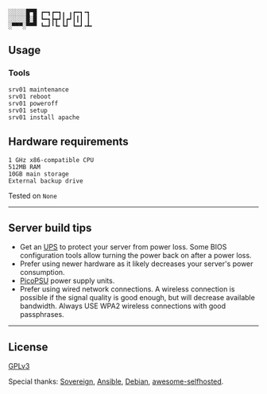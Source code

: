     ░░░░░█▀█ ┏━┓┏━┓╻ ╻┏━┓╺┓ 
    ░░░░░█░█ ┗━┓┣┳┛┃┏┛┃┃┃ ┃ 
    ░▀▀▀░▀▀▀ ┗━┛╹┗╸┗┛ ┗━┛╺┻╸


## Usage

<!--
### SSH

    srv01 ssh regenkey


    srv01 firewall allowinet
    srv01 firewall allowlanonly
    srv01 firewall deny

### Apache

    srv01 apache install
    srv01 apache regenkey
    srv01 webapp shaarli install
    srv01 webapp h5ai install

### Mumble

    srv01 mumble install
    srv01 mumble changepassword
    srv01 mumble config

### Other

    srv01 transmission install
    srv01 prosody install
    srv01 pulseaudio install
    srv01 minidlna install

    srv01 maintenance securitychecks
    srv01 maintenance update
    srv01 maintenance cleanup

    srv01 tools
-->


### Tools

    srv01 maintenance
    srv01 reboot
    srv01 poweroff
    srv01 setup
    srv01 install apache
 
## Hardware requirements

    1 GHz x86-compatible CPU
    512MB RAM
    10GB main storage
    External backup drive


Tested on `None`


----------------------------


## Server build tips

 * Get an [UPS](https://en.wikipedia.org/wiki/Uninterruptible_power_supply) to protect your server from power loss. Some BIOS configuration tools allow turning the power back on after a power loss.
 * Prefer using newer hardware as it likely decreases your server's power consumption.
  * [PicoPSU](http://www.silentpcreview.com/article601-page1.html) power supply units.
 * Prefer using wired network connections. A wireless connection is possible if the signal quality is good enough, but will decrease available bandwidth. Always USE WPA2 wireless connections with good passphrases.


----------------------------


## License 

[GPLv3](https://www.gnu.org/licenses/gpl-3.0.html)

Special thanks: [Sovereign](https://github.com/sovereign/sovereign), [Ansible](http://www.ansible.com/), [Debian](https://www.debian.org/), [awesome-selfhosted](https://github.com/Kickball/awesome-selfhosted).

